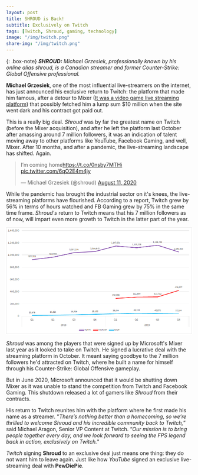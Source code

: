 ```yaml
---
layout: post
title: SHROUD is Back!
subtitle: Exclusively on Twitch
tags: [Twitch, Shroud, gaming, technology]
image: "/img/twitch.png"
share-img: "/img/twitch.png"
---
```


{: .box-note}
***SHROUD:*** *Michael Grzesiek, professionally known by his online alias shroud, is a Canadian streamer and former Counter-Strike: Global Offensive professional.*

**Michael Grzesiek**, one of the most influential live-streamers on the internet, has just announced his exclusive return to Twitch: the platform that made him famous, after a detour to Mixer (<a href="https://www.theverge.com/2020/6/22/21299032/microsoft-mixer-closing-facebook-gaming-partnership-xcloud-features" target="_blank">It was a video game live streaming platform</a>) that possibly fetched him a lump sum $10 million when the site went dark and his contract got paid out.

This is a really big deal. *Shroud* was by far the greatest name on Twitch (before the Mixer acquisition), and after he left the platform last October after amassing around 7 million followers, it was an indication of talent moving away to other platforms like YouTube, Facebook Gaming, and well, Mixer. After 10 months, and after a pandemic, the live-streaming landscape has shifted. Again.

<blockquote class="twitter-tweet"><p lang="en" dir="ltr">I’m coming home<a href="https://t.co/0nsby7MTHi">https://t.co/0nsby7MTHi</a> <a href="https://t.co/6qO2E4m4jy">pic.twitter.com/6qO2E4m4jy</a></p>&mdash; Michael Grzesiek (@shroud) <a href="https://twitter.com/shroud/status/1293248098613911558?ref_src=twsrc%5Etfw">August 11, 2020</a></blockquote> <script async src="https://platform.twitter.com/widgets.js" charset="utf-8"></script>

While the pandemic has brought the industrial sector on it's knees, the live-streaming platforms have flourished. According to a report, Twitch grew by 56% in terms of hours watched and FB Gaming grew by 75% in the same time frame. *Shroud's* return to Twitch means that his 7 million followers as of now, will impart even more growth to Twitch in the latter part of the year. 

<img src="/img/twitchvsrivals.png" alt="Twitch vs Rivals">

*Shroud* was among the players that were signed up by Microsoft's Mixer last year as it looked to take on Twitch. He signed a lucrative deal with the streaming platform in October. It meant saying goodbye to the 7 million followers he'd attracted on Twitch, where he built a name for himself through his Counter-Strike: Global Offensive gameplay.  

But in June 2020, Microsoft announced that it would be shutting down Mixer as it was unable to stand the competition from Twitch and Facebook Gaming. This shutdown released a lot of gamers like *Shroud* from their contracts.

His return to Twitch reunites him with the platform where he first made his name as a streamer. "*There’s nothing better than a homecoming, so we’re thrilled to welcome Shroud and his incredible community back to Twitch,*” said Michael Aragon, Senior VP Content at Twitch. “*Our mission is to bring people together every day, and we look forward to seeing the FPS legend back in action, exclusively on Twitch.*" 

*Twitch* signing **Shroud** to an exclusive deal just means one thing: they do not want him to leave again. Just like how *YouTube* signed an exclusive live-streaming deal with **PewDiePie**.
